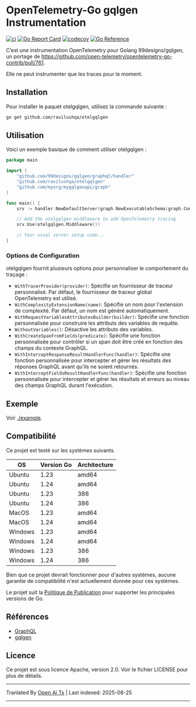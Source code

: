 # OpenTelemetry-Go gqlgen Instrumentation

[![ci](https://github.com/ravilushqa/otelgqlgen/actions/workflows/ci.yaml/badge.svg?branch=main)](https://github.com/ravilushqa/otelgqlgen/actions/workflows/ci.yaml)
[![Go Report Card](https://goreportcard.com/badge/github.com/ravilushqa/otelgqlgen)](https://goreportcard.com/report/github.com/ravilushqa/otelgqlgen)
[![codecov](https://codecov.io/gh/ravilushqa/otelgqlgen/branch/main/graph/badge.svg?token=4LXALH3K72)](https://codecov.io/gh/ravilushqa/otelgqlgen)
[![Go Reference](https://pkg.go.dev/badge/github.com/ravilushqa/otelgqlgen.svg)](https://pkg.go.dev/github.com/ravilushqa/otelgqlgen)

C’est une instrumentation OpenTelemetry pour Golang 99designs/gqlgen, un portage de https://github.com/open-telemetry/opentelemetry-go-contrib/pull/761.

Elle ne peut instrumenter que les traces pour le moment.

## Installation

Pour installer le paquet otelgqlgen, utilisez la commande suivante :

```bash
go get github.com/ravilushqa/otelgqlgen
```

## Utilisation

Voici un exemple basique de comment utiliser otelgqlgen :

```go
package main

import (
    "github.com/99designs/gqlgen/graphql/handler"
    "github.com/ravilushqa/otelgqlgen"
    "github.com/myorg/mygqlgenapi/graph"
)

func main() {
    srv := handler.NewDefaultServer(graph.NewExecutableSchema(graph.Config{Resolvers: &graph.Resolver{}}))

    // Add the otelgqlgen middleware to add OpenTelemetry tracing
    srv.Use(otelgqlgen.Middleware())

    // Your usual server setup code...
}
```
### Options de Configuration

otelgqlgen fournit plusieurs options pour personnaliser le comportement du traçage :

- `WithTracerProvider(provider)`: Spécifie un fournisseur de traceur personnalisé. Par défaut, le fournisseur de traceur global OpenTelemetry est utilisé.
- `WithComplexityExtensionName(name)`: Spécifie un nom pour l'extension de complexité. Par défaut, un nom est généré automatiquement.
- `WithRequestVariablesAttributesBuilder(builder)`: Spécifie une fonction personnalisée pour construire les attributs des variables de requête.
- `WithoutVariables()`: Désactive les attributs des variables.
- `WithCreateSpanFromFields(predicate)`: Spécifie une fonction personnalisée pour contrôler si un span doit être créé en fonction des champs du contexte GraphQL.
- `WithInterceptResponseResultHandlerFunc(handler)`: Spécifie une fonction personnalisée pour intercepter et gérer les résultats des réponses GraphQL avant qu'ils ne soient retournés.
- `WithInterceptFieldsResultHandlerFunc(handler)`: Spécifie une fonction personnalisée pour intercepter et gérer les résultats et erreurs au niveau des champs GraphQL durant l'exécution.

## Exemple

Voir [./example](./example).

## Compatibilité

Ce projet est testé sur les systèmes suivants.

| OS      | Version Go | Architecture |
| ------- |------------| ------------ |
| Ubuntu  | 1.23       | amd64        |
| Ubuntu  | 1.24       | amd64        |
| Ubuntu  | 1.23       | 386          |
| Ubuntu  | 1.24       | 386          |
| MacOS   | 1.23       | amd64        |
| MacOS   | 1.24       | amd64        |
| Windows | 1.23       | amd64        |
| Windows | 1.24       | amd64        |
| Windows | 1.23       | 386          |
| Windows | 1.24       | 386          |

Bien que ce projet devrait fonctionner pour d'autres systèmes, aucune garantie de compatibilité
n'est actuellement donnée pour ces systèmes.

Le projet suit la [Politique de Publication](https://golang.org/doc/devel/release#policy) pour supporter les principales versions de Go.



## Références

- [GraphQL](https://graphql.org/)
- [gqlgen](https://gqlgen.com)

## Licence

Ce projet est sous licence Apache, version 2.0. Voir le fichier LICENSE pour plus de détails.


---

Tranlated By [Open Ai Tx](https://github.com/OpenAiTx/OpenAiTx) | Last indexed: 2025-08-25

---